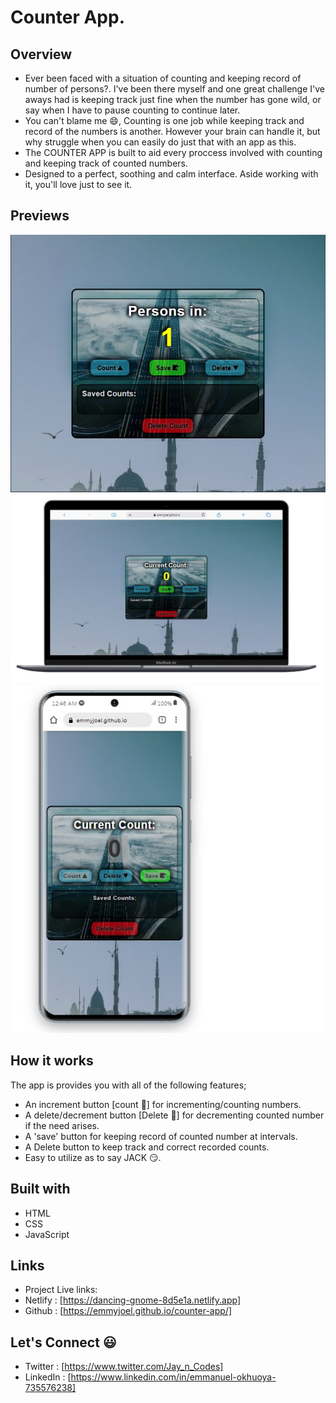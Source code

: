 # Counter App.

## Overview

- Ever been faced with a situation of counting and keeping record of number of persons?. I've been there myself and one great challenge I've aways had is keeping track just fine when the number has gone wild, or say when I have to pause counting to continue later. 
- You can't blame me 😄, Counting is one job while keeping track and record of the numbers is another. However your brain can handle it, but why struggle when you can easily do just that with an app as this.
- The COUNTER APP is built to aid every proccess involved with counting and keeping track of counted numbers.
- Designed to a perfect, soothing and calm interface. Aside working with it, you'll love just to see it.


## Previews

<img src="./images/counter-app.jpg">
<img src="./images/counter-macbook.jpg">
<img src="./images/counter-mobile.jpg">

## How it works

 The app is provides you with all of the following features;

- An increment button [count 🔺] for incrementing/counting numbers.
- A delete/decrement button [Delete 🔻] for decrementing counted number if the need arises.
- A 'save' button for keeping record of counted number at intervals.
- A Delete button to keep track and correct recorded counts.
- Easy to utilize as to say JACK 😏.

## Built with

- HTML
- CSS
- JavaScript

## Links
- Project Live links:
- Netlify : [https://dancing-gnome-8d5e1a.netlify.app]
- Github : [https://emmyjoel.github.io/counter-app/]

## Let's Connect 😃 

- Twitter : [https://www.twitter.com/Jay_n_Codes]
- LinkedIn : [https://www.linkedin.com/in/emmanuel-okhuoya-735576238]